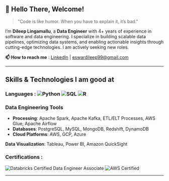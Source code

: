 ## 👋 Hello There, Welcome!

> "Code is like humor. When you have to explain it, it’s bad."

I’m **Dileep Lingamallu**, a **Data Engineer** with 4+ years of experience in software and data engineering. I specialize in building scalable data pipelines, optimizing data systems, and enabling actionable insights through cutting-edge technologies. I am actively seeking new roles.  

**📫 How to reach me** : [LinkedIn](https://linkedin.com/in/eswardileep99) | eswardileep99@gmail.com

---

## Skills & Technologies I am good at

### **Languages**  :  ![Python](https://img.shields.io/badge/Python-blue?style=for-the-badge&logo=python&logoColor=white) ![SQL](https://img.shields.io/badge/SQL-orange?style=for-the-badge&logo=postgresql&logoColor=white) ![R](https://img.shields.io/badge/R-blue?style=for-the-badge&logo=r&logoColor=white)

### **Data Engineering Tools**  
- **Processing**: Apache Spark, Apache Kafka, ETL/ELT Processes, AWS Glue, Apache Airflow
- **Databases**: PostgreSQL, MySQL, MongoDB, Redshift, DynamoDB  
- **Cloud Platforms**: AWS, GCP, Azure

**Data Visualization**: Tableau, Power BI, Amazon QuickSight

### **Certifications** :

![Databricks Certified Data Engineer Associate](https://img.shields.io/badge/Databricks-Certified-red?style=for-the-badge&logo=databricks)
![AWS Certified](https://img.shields.io/badge/AWS-Certified-orange)

---
